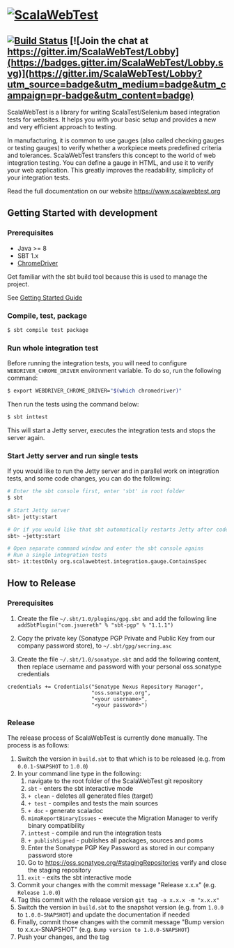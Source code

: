# [![ScalaWebTest](https://www.scalawebtest.org/images/swt-logo-light.png)](http://www.scalawebtest.org)

## [![Build Status](https://travis-ci.org/unic/ScalaWebTest.svg?branch=main)](https://travis-ci.org/unic/ScalaWebTest) [![Join the chat at https://gitter.im/ScalaWebTest/Lobby](https://badges.gitter.im/ScalaWebTest/Lobby.svg)](https://gitter.im/ScalaWebTest/Lobby?utm_source=badge&utm_medium=badge&utm_campaign=pr-badge&utm_content=badge)

ScalaWebTest is a library for writing ScalaTest/Selenium based integration tests for websites. It helps you with your basic setup and provides a new and very efficient approach to testing.

In manufacturing, it is common to use gauges (also called checking gauges or testing gauges) to verify whether a workpiece meets predefined criteria and tolerances. ScalaWebTest transfers this concept to the world of web integration testing. You can define a gauge in HTML, and use it to verify your web application. This greatly improves the readability, simplicity of your integration tests.

Read the full documentation on our website <https://www.scalawebtest.org>

## Getting Started with development

### Prerequisites

* Java >= 8
* SBT 1.x
* [ChromeDriver](http://chromedriver.chromium.org/)

Get familiar with the sbt build tool because this is used to manage the project.

See [Getting Started Guide](https://www.scala-sbt.org/1.x/docs/Getting-Started.html)

### Compile, test, package

```bash
$ sbt compile test package
```

### Run whole integration test

Before running the integration tests, you will need to configure `WEBDRIVER_CHROME_DRIVER` environment variable. To do so, run the following command:

```bash
$ export WEBDRIVER_CHROME_DRIVER="$(which chromedriver)"
```

Then run the tests using the command below:

```bash
$ sbt inttest
```

This will start a Jetty server, executes the integration tests and stops the server again.

### Start Jetty server and run single tests

If you would like to run the Jetty server and in parallel work on integration tests, and some code changes,
you can do the following:

```bash
# Enter the sbt console first, enter 'sbt' in root folder
$ sbt

# Start Jetty server
sbt> jetty:start

# Or if you would like that sbt automatically restarts Jetty after code changes then do:
sbt> ~jetty:start

# Open separate command window and enter the sbt console agains
# Run a single integration tests
sbt> it:testOnly org.scalawebtest.integration.gauge.ContainsSpec
```

## How to Release

### Prerequisites

1. Create the file `~/.sbt/1.0/plugins/gpg.sbt` and add the following line `addSbtPlugin("com.jsuereth" % "sbt-pgp" % "1.1.1")`

1. Copy the private key (Sonatype PGP Private and Public Key from our company password store), to `~/.sbt/gpg/secring.asc`

1. Create the file  `~/.sbt/1.0/sonatype.sbt` and add the following content, then replace username and password with your personal oss.sonatype credentials

```scalas
credentials += Credentials("Sonatype Nexus Repository Manager",
                           "oss.sonatype.org",
                           "<your username>",
                           "<your password>")
```

### Release

The release process of ScalaWebTest is currently done manually. The process is as follows:

1. Switch the version in `build.sbt` to that which is to be released (e.g. from `0.0.1-SNAPSHOT` to `1.0.0`)
1. In your command line type in the following:
    1. navigate to the root folder of the ScalaWebTest git repository
    1. `sbt` - enters the sbt interactive mode
    1. `+ clean` - deletes all generated files (target)
    1. `+ test` - compiles and tests the main sources
    1. `+ doc` - generate scaladoc
    1. `mimaReportBinaryIssues` - execute the Migration Manager to verify binary compatibility
    1. `inttest` - compile and run the integration tests
    1. `+ publishSigned` - publishes all packages, sources and poms 
    1. Enter the Sonatype PGP Key Password as stored in our company password store
    1. Go to <https://oss.sonatype.org/#stagingRepositories> verify and close the staging repository
    1. `exit` - exits the sbt interactive mode
1. Commit your changes with the commit message "Release x.x.x" (e.g. `Release 1.0.0`)
1. Tag this commit with the release version `git tag -a x.x.x -m "x.x.x"`
1. Switch the version in `build.sbt` to the snapshot version (e.g. from `1.0.0` to `1.0.0-SNAPSHOT`) and update the documentation if needed
1. Finally, commit those changes with the commit message "Bump version to x.x.x-SNAPSHOT" (e.g. `Bump version to 1.0.0-SNAPSHOT`)
1. Push your changes, and the tag
